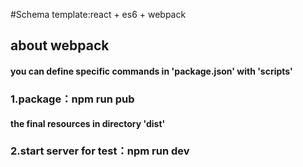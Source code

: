 #Schema template:react + es6 + webpack 

## about webpack
#### you can define specific commands in 'package.json' with 'scripts'
### 1.package：npm run pub
#### the final resources in directory 'dist'
### 2.start server for test：npm run dev
